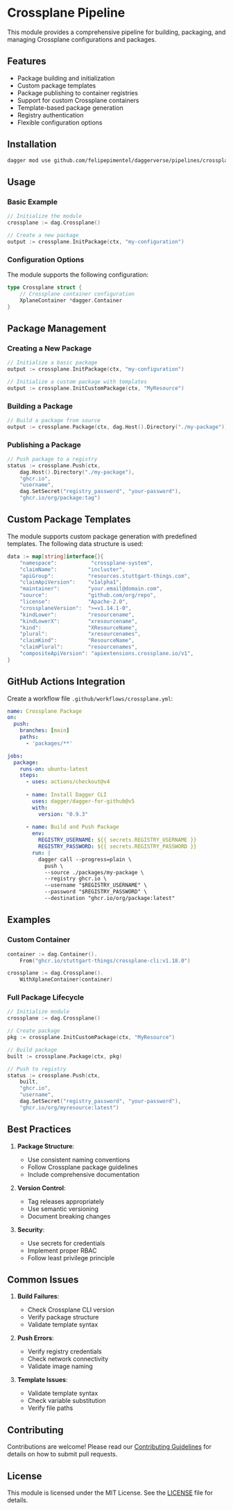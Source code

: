 # Crossplane Pipeline

This module provides a comprehensive pipeline for building, packaging, and managing Crossplane configurations and packages.

## Features

- Package building and initialization
- Custom package templates
- Package publishing to container registries
- Support for custom Crossplane containers
- Template-based package generation
- Registry authentication
- Flexible configuration options

## Installation

```bash
dagger mod use github.com/felipepimentel/daggerverse/pipelines/crossplane@latest
```

## Usage

### Basic Example

```go
// Initialize the module
crossplane := dag.Crossplane()

// Create a new package
output := crossplane.InitPackage(ctx, "my-configuration")
```

### Configuration Options

The module supports the following configuration:

```go
type Crossplane struct {
    // Crossplane container configuration
    XplaneContainer *dagger.Container
}
```

## Package Management

### Creating a New Package

```go
// Initialize a basic package
output := crossplane.InitPackage(ctx, "my-configuration")

// Initialize a custom package with templates
output := crossplane.InitCustomPackage(ctx, "MyResource")
```

### Building a Package

```go
// Build a package from source
output := crossplane.Package(ctx, dag.Host().Directory("./my-package"))
```

### Publishing a Package

```go
// Push package to a registry
status := crossplane.Push(ctx,
    dag.Host().Directory("./my-package"),
    "ghcr.io",
    "username",
    dag.SetSecret("registry_password", "your-password"),
    "ghcr.io/org/package:tag")
```

## Custom Package Templates

The module supports custom package generation with predefined templates. The following data structure is used:

```go
data := map[string]interface{}{
    "namespace":           "crossplane-system",
    "claimName":          "incluster",
    "apiGroup":           "resources.stuttgart-things.com",
    "claimApiVersion":    "v1alpha1",
    "maintainer":         "your.email@domain.com",
    "source":             "github.com/org/repo",
    "license":            "Apache-2.0",
    "crossplaneVersion":  ">=v1.14.1-0",
    "kindLower":          "resourcename",
    "kindLowerX":         "xresourcename",
    "kind":               "XResourceName",
    "plural":             "xresourcenames",
    "claimKind":          "ResourceName",
    "claimPlural":        "resourcenames",
    "compositeApiVersion": "apiextensions.crossplane.io/v1",
}
```

## GitHub Actions Integration

Create a workflow file `.github/workflows/crossplane.yml`:

```yaml
name: Crossplane Package
on:
  push:
    branches: [main]
    paths:
      - 'packages/**'

jobs:
  package:
    runs-on: ubuntu-latest
    steps:
      - uses: actions/checkout@v4
      
      - name: Install Dagger CLI
        uses: dagger/dagger-for-github@v5
        with:
          version: "0.9.3"
      
      - name: Build and Push Package
        env:
          REGISTRY_USERNAME: ${{ secrets.REGISTRY_USERNAME }}
          REGISTRY_PASSWORD: ${{ secrets.REGISTRY_PASSWORD }}
        run: |
          dagger call --progress=plain \
            push \
            --source ./packages/my-package \
            --registry ghcr.io \
            --username "$REGISTRY_USERNAME" \
            --password "$REGISTRY_PASSWORD" \
            --destination "ghcr.io/org/package:latest"
```

## Examples

### Custom Container

```go
container := dag.Container().
    From("ghcr.io/stuttgart-things/crossplane-cli:v1.18.0")

crossplane := dag.Crossplane().
    WithXplaneContainer(container)
```

### Full Package Lifecycle

```go
// Initialize module
crossplane := dag.Crossplane()

// Create package
pkg := crossplane.InitCustomPackage(ctx, "MyResource")

// Build package
built := crossplane.Package(ctx, pkg)

// Push to registry
status := crossplane.Push(ctx,
    built,
    "ghcr.io",
    "username",
    dag.SetSecret("registry_password", "your-password"),
    "ghcr.io/org/myresource:latest")
```

## Best Practices

1. **Package Structure**:
   - Use consistent naming conventions
   - Follow Crossplane package guidelines
   - Include comprehensive documentation

2. **Version Control**:
   - Tag releases appropriately
   - Use semantic versioning
   - Document breaking changes

3. **Security**:
   - Use secrets for credentials
   - Implement proper RBAC
   - Follow least privilege principle

## Common Issues

1. **Build Failures**:
   - Check Crossplane CLI version
   - Verify package structure
   - Validate template syntax

2. **Push Errors**:
   - Verify registry credentials
   - Check network connectivity
   - Validate image naming

3. **Template Issues**:
   - Validate template syntax
   - Check variable substitution
   - Verify file paths

## Contributing

Contributions are welcome! Please read our [Contributing Guidelines](../CONTRIBUTING.md) for details on how to submit pull requests.

## License

This module is licensed under the MIT License. See the [LICENSE](../LICENSE) file for details. 